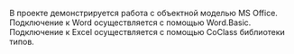 В проекте демонстрируется работа с объектной моделью MS Office. Подключение к Word осуществляется с помощью Word.Basic. Подключение к Excel осуществляется с помощью CoClass библиотеки типов.
